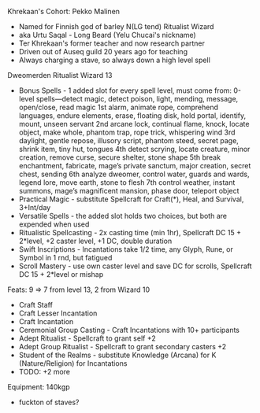 Khrekaan's Cohort: Pekko Malinen
- Named for Finnish god of barley
N(LG tend) Ritualist Wizard
- aka Urtu Saqal - Long Beard (Yelu Chucai's nickname)
- Ter Khrekaan's former teacher and now research partner
- Driven out of Auseq guild 20 years ago for teaching
- Always charging a stave, so always down a high level spell

Dweomerden Ritualist Wizard 13
- Bonus Spells - 1 added slot for every spell level, must come from:
  0-level spells—detect magic, detect poison, light, mending, message, open/close, read magic
  1st   alarm, animate rope, comprehend languages, endure elements, erase, floating disk, hold portal, identify, mount, unseen servant
  2nd   arcane lock, continual flame, knock, locate object, make whole, phantom trap, rope trick, whispering wind
  3rd   daylight, gentle repose, illusory script, phantom steed, secret page, shrink item, tiny hut, tongues
  4th   detect scrying, locate creature, minor creation, remove curse, secure shelter, stone shape
  5th   break enchantment, fabricate, mage’s private sanctum, major creation, secret chest, sending
  6th   analyze dweomer, control water, guards and wards, legend lore, move earth, stone to flesh
  7th   control weather, instant summons, mage’s magnificent mansion, phase door, teleport object
- Practical Magic - substitute Spellcraft for Craft(*), Heal, and Survival, 3+Int/day
- Versatile Spells - the added slot holds two choices, but both are expended when used
- Ritualistic Spellcasting - 2x casting time (min 1hr), Spellcraft DC 15 + 2*level, +2 caster level, +1 DC, double duration
- Swift Inscriptions - Incantations take 1/2 time, any Glyph, Rune, or Symbol in 1 rnd, but fatigued
- Scroll Mastery - use own caster level and save DC for scrolls, Spellcraft DC 15 + 2*level or mishap

Feats: 9 => 7 from level 13, 2 from Wizard 10
- Craft Staff
- Craft Lesser Incantation
- Craft Incantation
- Ceremonial Group Casting - Craft Incantations with 10+ participants
- Adept Ritualist - Spellcraft to grant self +2
- Adept Group Ritualist - Spellcraft to grant secondary casters +2
- Student of the Realms - substitute Knowledge (Arcana) for K (Nature/Religion) for Incantations
- TODO: +2 more

Equipment: 140kgp
- fuckton of staves?
